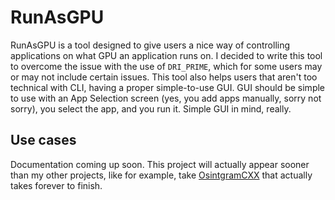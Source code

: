 # RunAsGPU
RunAsGPU is a tool designed to give users a nice way of controlling applications
on what GPU an application runs on. I decided to write this tool to overcome the
issue with the use of `DRI_PRIME`, which for some users may or may not include
certain issues. This tool also helps users that aren't too technical with CLI,
having a proper simple-to-use GUI. GUI should be simple to use with an App
Selection screen (yes, you add apps manually, sorry not sorry), you select the
app, and you run it. Simple GUI in mind, really.

## Use cases
Documentation coming up soon. This project will actually appear sooner than my
other projects, like for example, take
[OsintgramCXX](https://github.com/BC100Dev/OsintgramCXX) that actually takes
forever to finish.